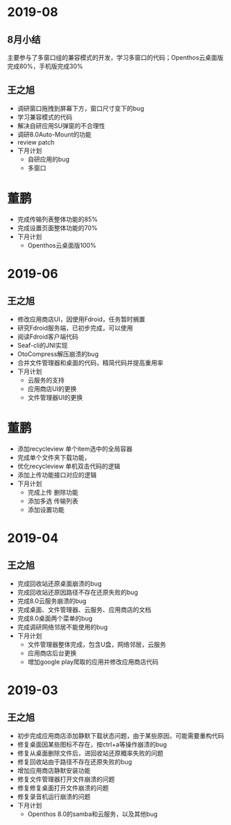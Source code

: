 # 2019-08
## 8月小结
主要参与了多窗口组的兼容模式的开发，学习多窗口的代码；Openthos云桌面版完成80%，手机版完成30%

## 王之旭
- 调研窗口拖拽到屏幕下方，窗口尺寸变下的bug
- 学习兼容模式的代码
- 解决自研应用SU弹窗的不合理性
- 调研8.0Auto-Mount的功能
- review patch
- 下月计划
  - 自研应用的bug
  - 多窗口
# 董鹏
- 完成传输列表整体功能的85%
- 完成设置页面整体功能的70%
- 下月计划
  - Openthos云桌面版100%



# 2019-06
## 王之旭
- 修改应用商店UI，因使用Fdroid，任务暂时搁置
- 研究Fdroid服务端，已初步完成，可以使用
- 阅读Fdroid客户端代码
- Seaf-cli的JNI实现
- OtoCompress解压崩溃的bug
- 合并文件管理器和桌面的代码，精简代码并提高重用率
- 下月计划
  - 云服务的支持
  - 应用商店UI的更换
  - 文件管理器UI的更换
  
# 董鹏
- 添加recycleview 单个item选中的全局容器
- 完成单个文件夹下载功能，
- 优化recycleview 单机双击代码的逻辑
- 添加上传功能接口对应的逻辑
- 下月计划
  - 完成上传   删除功能
  - 添加多选 传输列表
  - 添加设置功能

# 2019-04
## 王之旭
- 完成回收站还原桌面崩溃的bug
- 完成回收站还原因路径不存在还原失败的bug
- 完成8.0云服务崩溃的bug
- 完成桌面、文件管理器、云服务、应用商店的文档
- 完成8.0桌面两个菜单的bug
- 完成调研网络邻居不能使用的bug
- 下月计划
  - 文件管理器整体完成，包含U盘，网络邻居，云服务
  - 应用商店后台更换
  - 增加google play爬取的应用并修改应用商店代码

# 2019-03
## 王之旭
- 初步完成应用商店添加静默下载状态问题，由于某些原因，可能需要重构代码
- 修复桌面因某些图标不存在，按ctrl+a等操作崩溃的bug
- 修复从桌面删除文件后，进回收站还原概率失败的问题
- 修复回收站由于路径不存在还原失败的bug
- 增加应用商店静默安装功能
- 修复文件管理器打开文件崩溃的问题
- 修复修复桌面打开文件崩溃的问题
- 修复录音机运行崩溃的问题
- 下月计划
  - Openthos 8.0的samba和云服务，以及其他bug

